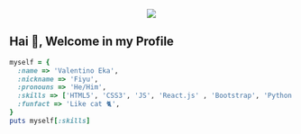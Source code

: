 <p align="center">
  <img src="https://media.tenor.com/OjXCWxFn0ccAAAAC/asuka-tanaka-asuka.gif">
</p>

## Hai 👋, Welcome in my Profile

```rb
myself = {
  :name => 'Valentino Eka',
  :nickname => 'Fiyu',
  :pronouns => 'He/Him',
  :skills => ['HTML5', 'CSS3', 'JS', 'React.js' , 'Bootstrap', 'Python', 'PHP', 'Three.js'],
  :funfact => 'Like cat 🐈',
}
puts myself[:skills]
```
